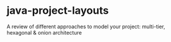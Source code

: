 # java-project-layouts
A review of different approaches to model your project: multi-tier, hexagonal &amp; onion architecture
